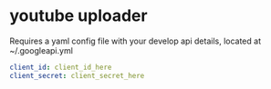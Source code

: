 youtube uploader
================

Requires a yaml config file with your develop api details, located at ~/.googleapi.yml

```yaml
client_id: client_id_here
client_secret: client_secret_here
```
